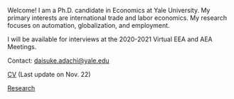 Welcome! I am a Ph.D. candidate in Economics at Yale University. My primary interests are international trade and labor economics. My research focuses on automation, globalization, and employment.

I will be available for interviews at the 2020-2021 Virtual EEA and AEA Meetings.

Contact: [daisuke.adachi@yale.edu](mailto:daisuke.adachi@yale.edu)

[CV](assets/Daisuke_Adachi_CV_latest.pdf) (Last update on Nov. 22)

[Research](./research.html)

